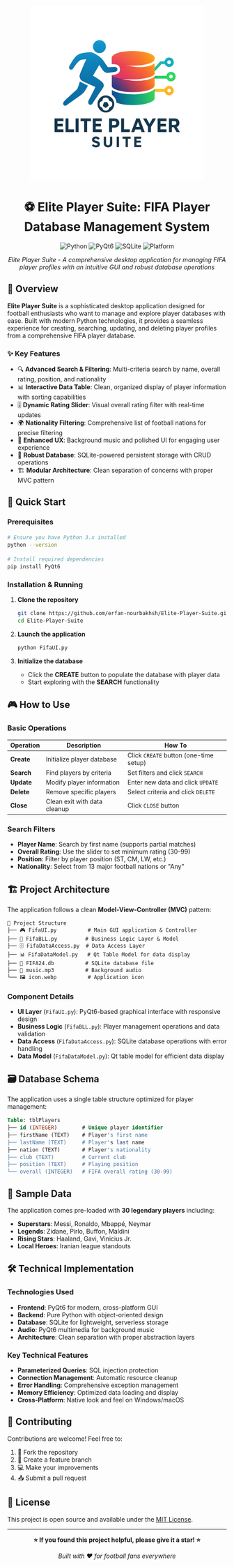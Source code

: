 <div align="center">

<img src="assets/logo.png" alt="Elite Player Suite Logo" width="400"/>

# ⚽ Elite Player Suite: FIFA Player Database Management System

</div>

<div align="center">

![Python](https://img.shields.io/badge/Python-3.x-blue?style=for-the-badge&logo=python&logoColor=white)
![PyQt6](https://img.shields.io/badge/PyQt6-GUI-green?style=for-the-badge&logo=qt&logoColor=white)
![SQLite](https://img.shields.io/badge/SQLite-Database-lightblue?style=for-the-badge&logo=sqlite&logoColor=white)
![Platform](https://img.shields.io/badge/Platform-Windows%20|%20macOS-orange?style=for-the-badge)

*Elite Player Suite - A comprehensive desktop application for managing FIFA player profiles with an intuitive GUI and robust database operations*

</div>

## 🎯 Overview

**Elite Player Suite** is a sophisticated desktop application designed for football enthusiasts who want to manage and explore player databases with ease. Built with modern Python technologies, it provides a seamless experience for creating, searching, updating, and deleting player profiles from a comprehensive FIFA player database.

### ✨ Key Features

- 🔍 **Advanced Search & Filtering**: Multi-criteria search by name, overall rating, position, and nationality
- 📊 **Interactive Data Table**: Clean, organized display of player information with sorting capabilities
- 🎚️ **Dynamic Rating Slider**: Visual overall rating filter with real-time updates
- 🌍 **Nationality Filtering**: Comprehensive list of football nations for precise filtering
- 🎵 **Enhanced UX**: Background music and polished UI for engaging user experience
- 💾 **Robust Database**: SQLite-powered persistent storage with CRUD operations
- 🏗️ **Modular Architecture**: Clean separation of concerns with proper MVC pattern

## 🚀 Quick Start

### Prerequisites

```bash
# Ensure you have Python 3.x installed
python --version

# Install required dependencies
pip install PyQt6
```

### Installation & Running

1. **Clone the repository**
   ```bash
   git clone https://github.com/erfan-nourbakhsh/Elite-Player-Suite.git
   cd Elite-Player-Suite
   ```

2. **Launch the application**
   ```bash
   python FifaUI.py
   ```

3. **Initialize the database**
   - Click the **CREATE** button to populate the database with player data
   - Start exploring with the **SEARCH** functionality

## 🎮 How to Use

### Basic Operations

| Operation | Description | How To |
|-----------|-------------|---------|
| **Create** | Initialize player database | Click `CREATE` button (one-time setup) |
| **Search** | Find players by criteria | Set filters and click `SEARCH` |
| **Update** | Modify player information | Enter new data and click `UPDATE` |
| **Delete** | Remove specific players | Select criteria and click `DELETE` |
| **Close** | Clean exit with data cleanup | Click `CLOSE` button |

### Search Filters

- **Player Name**: Search by first name (supports partial matches)
- **Overall Rating**: Use the slider to set minimum rating (30-99)
- **Position**: Filter by player position (ST, CM, LW, etc.)
- **Nationality**: Select from 13 major football nations or "Any"

## 🏗️ Project Architecture

The application follows a clean **Model-View-Controller (MVC)** pattern:

```
📁 Project Structure
├── 🎮 FifaUI.py          # Main GUI application & Controller
├── 🧠 FifaBLL.py         # Business Logic Layer & Model
├── 🗄️ FifaDataAccess.py  # Data Access Layer
├── 📊 FifaDataModel.py   # Qt Table Model for data display
├── 💾 FIFA24.db          # SQLite database file
├── 🎵 music.mp3          # Background audio
└── 🖼️ icon.webp          # Application icon
```

### Component Details

- **UI Layer** (`FifaUI.py`): PyQt6-based graphical interface with responsive design
- **Business Logic** (`FifaBLL.py`): Player management operations and data validation
- **Data Access** (`FifaDataAccess.py`): SQLite database operations with error handling
- **Data Model** (`FifaDataModel.py`): Qt table model for efficient data display

## 🗃️ Database Schema

The application uses a single table structure optimized for player management:

```sql
Table: tblPlayers
├── id (INTEGER)        # Unique player identifier
├── firstName (TEXT)    # Player's first name
├── lastName (TEXT)     # Player's last name
├── nation (TEXT)       # Player's nationality
├── club (TEXT)         # Current club
├── position (TEXT)     # Playing position
└── overall (INTEGER)   # FIFA overall rating (30-99)
```

## 🌟 Sample Data

The application comes pre-loaded with **30 legendary players** including:

- **Superstars**: Messi, Ronaldo, Mbappé, Neymar
- **Legends**: Zidane, Pirlo, Buffon, Maldini
- **Rising Stars**: Haaland, Gavi, Vinicius Jr.
- **Local Heroes**: Iranian league standouts

## 🛠️ Technical Implementation

### Technologies Used

- **Frontend**: PyQt6 for modern, cross-platform GUI
- **Backend**: Pure Python with object-oriented design
- **Database**: SQLite for lightweight, serverless storage
- **Audio**: PyQt6 multimedia for background music
- **Architecture**: Clean separation with proper abstraction layers

### Key Technical Features

- **Parameterized Queries**: SQL injection protection
- **Connection Management**: Automatic resource cleanup
- **Error Handling**: Comprehensive exception management
- **Memory Efficiency**: Optimized data loading and display
- **Cross-Platform**: Native look and feel on Windows/macOS

## 🤝 Contributing

Contributions are welcome! Feel free to:

1. 🍴 Fork the repository
2. 🌿 Create a feature branch
3. 💻 Make your improvements
4. 📤 Submit a pull request

## 📄 License

This project is open source and available under the [MIT License](LICENSE).

---

<div align="center">

**⭐ If you found this project helpful, please give it a star! ⭐**

*Built with ❤️ for football fans everywhere*

</div>

